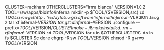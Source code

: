 CLUSTER=rackham
OTHERCLUSTERS="irma bianca"
VERSION=1.0.2
TOOL=/sw/apps/bioinfo/infernal
mkdir -p $TOOL/{$VERSION,src}
cd $TOOL/src
wget http://eddylab.org/software/infernal/infernal-$VERSION.tar.gz
tar xf infernal-$VERSION.tar.gz
cd infernal-$VERSION
./configure --prefix=$TOOL/$VERSION/$CLUSTER
make -j 8
make install
cd ..
rm -rf infernal-$VERSION
cd $TOOL/$VERSION
for c in $OTHERCLUSTERS; do
  ln -fs $CLUSTER $c
done
chgrp -R sw $TOOL/$VERSION
chmod -R g+rwx $TOOL/$VERSION
